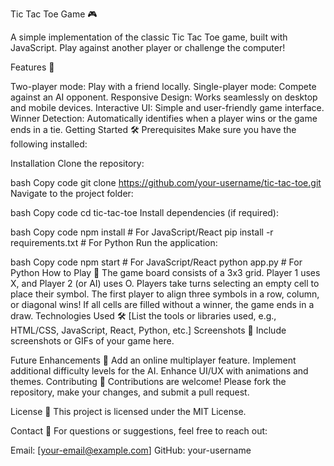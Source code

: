 Tic Tac Toe Game 🎮

A simple implementation of the classic Tic Tac Toe game, built with JavaScript. Play against another player or challenge the computer!

Features 🚀

Two-player mode: Play with a friend locally.
Single-player mode: Compete against an AI opponent.
Responsive Design: Works seamlessly on desktop and mobile devices.
Interactive UI: Simple and user-friendly game interface.
Winner Detection: Automatically identifies when a player wins or the game ends in a tie.
Getting Started 🛠️
Prerequisites
Make sure you have the following installed:

Installation
Clone the repository:

bash
Copy code
git clone https://github.com/your-username/tic-tac-toe.git
Navigate to the project folder:

bash
Copy code
cd tic-tac-toe
Install dependencies (if required):

bash
Copy code
npm install   # For JavaScript/React
pip install -r requirements.txt  # For Python
Run the application:

bash
Copy code
npm start  # For JavaScript/React
python app.py  # For Python
How to Play 🎲
The game board consists of a 3x3 grid.
Player 1 uses X, and Player 2 (or AI) uses O.
Players take turns selecting an empty cell to place their symbol.
The first player to align three symbols in a row, column, or diagonal wins!
If all cells are filled without a winner, the game ends in a draw.
Technologies Used 🛠️
[List the tools or libraries used, e.g., HTML/CSS, JavaScript, React, Python, etc.]
Screenshots 📸
Include screenshots or GIFs of your game here.

Future Enhancements 🔮
Add an online multiplayer feature.
Implement additional difficulty levels for the AI.
Enhance UI/UX with animations and themes.
Contributing 🤝
Contributions are welcome! Please fork the repository, make your changes, and submit a pull request.

License 📜
This project is licensed under the MIT License.

Contact 📧
For questions or suggestions, feel free to reach out:

Email: [your-email@example.com]
GitHub: your-username
